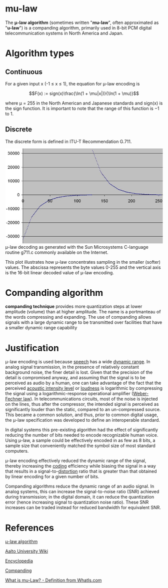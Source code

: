 # mu-law

The **μ-law algorithm** (sometimes written "**mu-law**", often approximated as "**u-law**") is a companding algorithm, primarily used in 8-bit PCM digital telecommunication systems in North America and Japan.

# Algorithm types

## Continuous

For a given input x (-1 ≤ x ≤ 1), the equation for μ-law encoding is

$$F(x) := sign(x)\frac{\ln(1 + \mu|x|)}{\ln(1 + \mu)}$$

where μ = 255 in the North American and Japanese standards and sign(x) is the sign function. It is important to note that the range of this function is −1 to 1.

## Discrete

The discrete form is defined in ITU-T Recommendation G.711.

![](images/Untitled-4462761f-a534-4948-b8cc-1e882324363f.png)
μ-law decoding as generated with the Sun Microsystems C-language routine g711.c commonly available on the Internet.

This plot illustrates how μ-law concentrates sampling in the smaller (softer) values. The abscissa represents the byte values 0-255 and the vertical axis is the 16-bit linear decoded value of μ-law encoding.

# Companding algorithm

**companding technique** provides more quantization steps at lower amplitude (volume) than at higher amplitude. The name is a portmanteau of the words compressing and expanding. The use of companding allows signals with a large dynamic range to be transmitted over facilities that have a smaller dynamic range capability

# Justification

μ-law encoding is used because [speech](https://en.wikipedia.org/wiki/Speech_communication) has a wide [dynamic range](https://en.wikipedia.org/wiki/Dynamic_range). In analog signal transmission, in the presence of relatively constant background noise, the finer detail is lost. Given that the precision of the detail is compromised anyway, and assuming that the signal is to be perceived as audio by a human, one can take advantage of the fact that the perceived [acoustic intensity level](https://en.wikipedia.org/wiki/Acoustic_intensity_level) or [loudness](https://en.wikipedia.org/wiki/Loudness) is logarithmic by compressing the signal using a logarithmic-response operational amplifier ([Weber-Fechner law](https://en.wikipedia.org/wiki/Weber-Fechner_law)). In telecommunications circuits, most of the noise is injected on the lines, thus after the compressor, the intended signal is perceived as significantly louder than the static, compared to an un-compressed source. This became a common solution, and thus, prior to common digital usage, the μ-law specification was developed to define an interoperable standard.

In digital systems this pre-existing algorithm had the effect of significantly reducing the number of bits needed to encode recognizable human voice. Using μ-law, a sample could be effectively encoded in as few as 8 bits, a sample size that conveniently matched the symbol size of most standard computers.

μ-law encoding effectively reduced the dynamic range of the signal, thereby increasing the [coding](https://en.wikipedia.org/wiki/Channel_coding) efficiency while biasing the signal in a way that results in a signal-to-[distortion](https://en.wikipedia.org/wiki/Distortion) ratio that is greater than that obtained by linear encoding for a given number of bits.

Companding algorithms reduce the dynamic range of an audio signal. In analog systems, this can increase the signal-to-noise ratio (SNR) achieved during transmission; in the digital domain, it can reduce the quantization error (hence increasing signal to quantization noise ratio). These SNR increases can be traded instead for reduced bandwidth for equivalent SNR.

# References

[μ-law algorithm](https://en.wikipedia.org/wiki/%CE%9C-law_algorithm)

[Aalto University Wiki](https://wiki.aalto.fi/display/ITSP/Waveform)

[Encyclopedia](https://www.pcmag.com/encyclopedia/term/47420/mu-law)

[Companding](https://en.wikipedia.org/wiki/Companding)

[What is mu-Law? - Definition from WhatIs.com](https://searchnetworking.techtarget.com/definition/mu-Law)